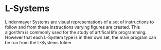 # L-Systems
Lindenmayer Systems are visual representations of a set of instructions to follow and from these instructions varying figures are created. This algorithm is commonly used for the study of artifical life programming.
However that each L-System type is in their own set, the main program can be run from the L-Systems folder
